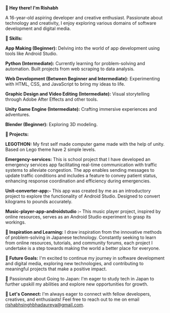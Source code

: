 **👋 Hey there! I'm Rishabh**

A 16-year-old aspiring developer and creative enthusiast. Passionate about technology and creativity, I enjoy exploring various domains of software development and digital media.

**🌟 Skills:**

**App Making (Beginner):** Delving into the world of app development using tools like Android Studio.

**Python (Intermediate):**  Currently learning for problem-solving and automation. Built projects from web scraping to data analysis.

**Web Development (Between Beginner and Intermediate):** Experimenting with HTML, CSS, and JavaScript to bring my ideas to life.

**Graphic Design and Video Editing (Intermediate):** Visual storytelling through Adobe After Effects and other tools.

**Unity Game Engine (Intermediate):** Crafting immersive experiences and adventures.

**Blender (Beginner):** Exploring 3D modeling.

**🚀 Projects:**

**LEGOTHON:** My first self made computer game made with the help of unity. Based on Lego theme have 2 simple levels.
  
**Emergency-services:** This is school project that I have developed an emergency services app facilitating real-time communication with traffic systems to alleviate congestion. The app enables sending messages to update traffic conditions and includes a feature to convey patient status, enhancing response coordination and efficiency during emergencies.

**Unit-converter-app:-** This app was created by me as an introductory project to explore the functionality of Android Studio. Designed to convert kilograms to pounds accurately.

**Music-player-app-androidstudio :-**  This music player project, inspired by online resources, serves as an Android Studio experiment to grasp its workings.

**🎨 Inspiration and Learning:**
I draw inspiration from the innovative methods of problem-solving in Japanese technology. Constantly seeking to learn from online resources, tutorials, and community forums, each project I undertake is a step towards making the world a better place for everyone.

**🌱 Future Goals:**
I'm excited to continue my journey in software development and digital media, exploring new technologies, and contributing to meaningful projects that make a positive impact.

🎌 Passionate about Going to Japan: I'm eager to study tech in Japan to further upskill my abilities and explore new opportunities for growth.


**💬 Let's Connect:**
I'm always eager to connect with fellow developers, creatives, and enthusiasts! Feel free to reach out to me on email rishabhsinghbhadaureya@gmail.com.

<!---
Rishabh-12/Rishabh-12 is a ✨ special ✨ repository because its `README.md` (this file) appears on your GitHub profile.
You can click the Preview link to take a look at your changes.
--->
